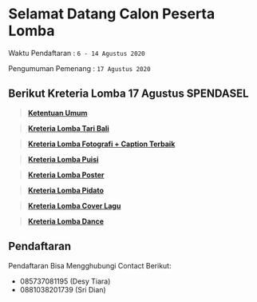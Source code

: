 # Selamat Datang Calon Peserta Lomba

Waktu Pendaftaran : ``` 6 - 14 Agustus 2020 ``` 

Pengumuman Pemenang : ``` 17 Agustus 2020 ```







## Berikut Kreteria Lomba 17 Agustus SPENDASEL

> __[Ketentuan Umum](https://pages.github.com/)__

> __[Kreteria Lomba Tari Bali](https://github.com/arta678/kreterialomba/blob/master/page/Puisi.md)__

> __[Kreteria Lomba Fotografi + Caption Terbaik](https://pages.github.com/)__

> __[Kreteria Lomba Puisi](https://pages.github.com/)__

> __[Kreteria Lomba Poster](https://pages.github.com/)__

> __[Kreteria Lomba Pidato](https://pages.github.com/)__

> __[Kreteria Lomba Cover Lagu](https://pages.github.com/)__

> __[Kreteria Lomba Dance](https://pages.github.com/)__

## Pendaftaran

Pendaftaran Bisa Mengghubungi Contact Berikut:
- 085737081195 (Desy Tiara)
- 0881038201739 (Sri Dian)
